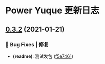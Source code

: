 # Power Yuque 更新日志

## [0.3.2](https://github.com/arvinxx/umi-plugin-extensions/compare/v0.3.1...v0.3.2) (2021-01-21)


### 🐛 Bug Fixes | 修复

* **(readme)**: 测试发包 ([f5e7461](https://github.com/arvinxx/umi-plugin-extensions/commit/f5e7461))
